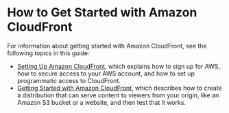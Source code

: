 # How to Get Started with Amazon CloudFront<a name="welcome-how-to-get-started"></a>

For information about getting started with Amazon CloudFront, see the following topics in this guide:
+ [Setting Up Amazon CloudFront](setting-up-cloudfront.md), which explains how to sign up for AWS, how to secure access to your AWS account, and how to set up programmatic access to CloudFront\.
+ [Getting Started with Amazon CloudFront](GettingStarted.md), which describes how to create a distribution that can serve content to viewers from your origin, like an Amazon S3 bucket or a website, and then test that it works\.